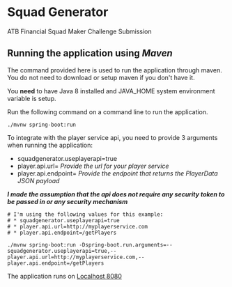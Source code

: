 # Squad Generator
ATB Financial Squad Maker Challenge Submission

## Running the application using *Maven*
The command provided here is used to run the application through maven. You do not need to download or setup maven if you don't have it.

You **need** to have Java 8 installed and JAVA_HOME system environment variable is setup. 

Run the following command on a command line to run the application.
````
./mvnw spring-boot:run
````
To integrate with the player service api, you need to provide 3 arguments when running the application:
* squadgenerator.useplayerapi=true
* player.api.url= *Provide the url for your player service*
* player.api.endpoint= *Provide the endpoint that returns the PlayerData JSON payload*

***I made the assumption that the api does not require any security token to be passed in or any security mechanism***
````
# I'm using the following values for this example:
# * squadgenerator.useplayerapi=true
# * player.api.url=http://myplayerservice.com
# * player.api.endpoint=/getPlayers

./mvnw spring-boot:run -Dspring-boot.run.arguments=--squadgenerator.useplayerapi=true,--player.api.url=http://myplayerservice.com,--player.api.endpoint=/getPlayers
````

The application runs on [Localhost 8080](http://localhost:8080)